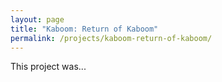 ```yaml
---
layout: page
title: "Kaboom: Return of Kaboom"
permalink: /projects/kaboom-return-of-kaboom/
---
```


This project was...
